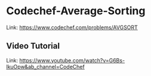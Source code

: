 # Codechef-Average-Sorting
Link: https://www.codechef.com/problems/AVGSORT
## Video Tutorial
Link: https://www.youtube.com/watch?v=G6Bs-lkuOpw&ab_channel=CodeChef
